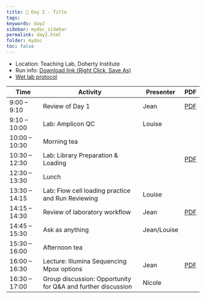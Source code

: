 ```yaml
---
title: 🧪 Day 2 - Title
tags: 
keywords: day2
sidebar: mydoc_sidebar
permalink: day2.html
folder: mydoc
toc: false
---
```


<style>
.result {
background-color: #f0f0f0;
border: 1px solid #dedede;
padding: 10px;
margin-top: 10px;
margin-bottom: 10px;
}
</style>

- Location: Teaching Lab, Doherty Institute
- Run info: [Download link (Right Click, Save As)](https://raw.githubusercontent.com/vidrl/training-mpxv-2025/refs/heads/main/pdf/OneDrive_1_30-06-2025.zip)
- [Wet lab protocol](https://raw.githubusercontent.com/vidrl/training-mpxv-2025/refs/heads/main/pdf/VIDRL_ONT%20Mpox%20Protocol_Wetlab_%20training_2025.pdf)

| **Time**         | **Activity**                                         | **Presenter**  | **PDF** |
|------------------|-----------------------------------------------------|-----------------|---------|
| 9:00 – 9:10      | Review of Day 1                                    | Jean            | [PDF](https://raw.githubusercontent.com/vidrl/training-mpxv-2025/70e87800a3301fd1f512dfdec8399e316fb47560/pdf/wetlab/1_Mpox%20Wet%20Lab%20Day%202_Day1_Review_JM.pdf)     |
| 9:10 – 10:00     | Lab: Amplicon QC                                   | Louise          |      |
| 10:00 – 10:30    | Morning tea                                        |                 |      |
| 10:30 – 12:30    | Lab: Library Preparation & Loading                  |                 | [PDF](https://raw.githubusercontent.com/vidrl/training-mpxv-2025/refs/heads/main/pdf/wetlab/2_Mpox%20Wet%20Lab%20Day%202_ONT%20library%20prep%20and%20loading.pdf)     |
| 12:30 – 13:30    | Lunch                                              |                 |      |
| 13:30 – 14:15    | Lab: Flow cell loading practice and Run Reviewing   | Louise          |      |
| 14:15 – 14:30    | Review of laboratory workflow                       | Jean            | [PDF](https://github.com/vidrl/training-mpxv-2025/raw/refs/heads/main/pdf/wetlab/3_Mpox%20Wet%20Lab%20Day%202_Laboratory%20Workflow.pdf)     |
| 14:45 – 15:30    | Ask as anything                                       | Jean/Louise     |      |
| 15:30 – 16:00    | Afternoon tea                                      |                 |      |
| 16:00 – 16:30    | Lecture: Illumina Sequencing Mpox options          | Jean            | [PDF](https://raw.githubusercontent.com/vidrl/training-mpxv-2025/70e87800a3301fd1f512dfdec8399e316fb47560/pdf/wetlab/7_Mpox%20Wet%20Lab%20Day%202_%20Illumina%20sequencing%20options%20for%20MPXV.pdf)     |
| 16:30 – 17:00    | Group discussion: Opportunity for Q&A and further discussion | Nicole          |      |
